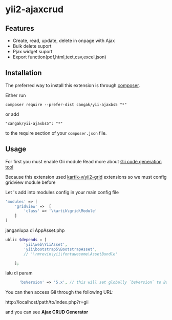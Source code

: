 yii2-ajaxcrud 
=============

Features
------------
+ Create, read, update, delete in onpage with Ajax
+ Bulk delete suport
+ Pjax widget suport
+ Export function(pdf,html,text,csv,excel,json)

Installation
------------

The preferred way to install this extension is through [composer](http://getcomposer.org/download/).

Either run

```
composer require --prefer-dist cangak/yii-ajaxbs5 "*"
```

or add

```
"cangak/yii-ajaxbs5": "*"
```
to the require section of your `composer.json` file.


Usage
-----
For first you must enable Gii module Read more about [Gii code generation tool](http://www.yiiframework.com/doc-2.0/guide-tool-gii.html)

Because this extension used [kartik-v/yii2-grid](https://github.com/kartik-v/yii2-grid) extensions so we must config gridview module before

Let 's add into modules config in your main config file
````php
'modules' => [
    'gridview' =>  [
        'class' => '\kartik\grid\Module'
    ]       
]

````
janganlupa di AppAsset.php
````php
ublic $depends = [
        'yii\web\YiiAsset',
        'yii\bootstrap5\BootstrapAsset',
        // '\rmrevin\yii\fontawesome\AssetBundle'

    ];
````
lalu di param
````php
      'bsVersion' => '5.x', // this will set globally `bsVersion` to Bootstrap 5.x for all Krajee Extensions
````
You can then access Gii through the following URL:

http://localhost/path/to/index.php?r=gii

and you can see <b>Ajax CRUD Generator</b>
